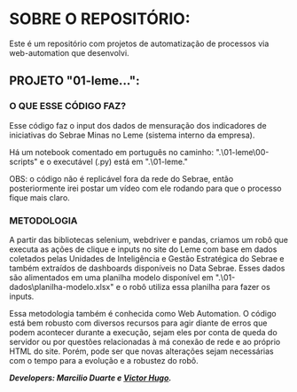# **SOBRE O REPOSITÓRIO:**

Este é um repositório com projetos de automatização de processos via web-automation que desenvolvi.

## **PROJETO "01-leme\...":**

### **O QUE ESSE CÓDIGO FAZ?**

Esse código faz o input dos dados de mensuração dos indicadores de iniciativas do Sebrae Minas no Leme (sistema interno da empresa). 

Há um notebook comentado em  português no caminho: ".\01-leme\00-scripts" e o executável (.py) está em ".\01-leme\."

OBS: o código não é replicável fora da rede do Sebrae, então posteriormente irei postar um vídeo com ele rodando para que o processo fique mais claro.

### **METODOLOGIA**

A partir das bibliotecas selenium, webdriver e pandas, criamos um robô que executa as ações de clique e inputs no site do Leme com base em dados coletados pelas Unidades de Inteligência e Gestão Estratégica do Sebrae e também extraídos de dashboards disponíveis no Data Sebrae. Esses dados são alimentados em uma planilha modelo disponível em ".\01-dados\planilha-modelo.xlsx" e o robô utiliza essa planilha para fazer os inputs. 

Essa metodologia também é conhecida como Web Automation. O código está bem robusto com diversos recursos para agir diante de erros que podem acontecer durante a execução, sejam eles por conta de queda do servidor ou por questões relacionadas à má conexão de rede e ao próprio HTML do site. Porém, pode ser que novas alterações sejam necessárias com o tempo para a evolução e a robustez do robô. 


***Developers: Marcilio Duarte e [Victor Hugo](https://github.com/crvalhohugo/).***
